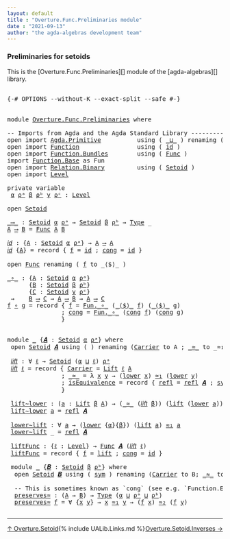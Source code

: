 ```yaml
---
layout: default
title : "Overture.Func.Preliminaries module"
date : "2021-09-13"
author: "the agda-algebras development team"
---
```


### <a id="preliminaries-for-setoids">Preliminaries for setoids</a>

This is the [Overture.Func.Preliminaries][] module of the [agda-algebras][] library.

<pre class="Agda">

<a id="305" class="Symbol">{-#</a> <a id="309" class="Keyword">OPTIONS</a> <a id="317" class="Pragma">--without-K</a> <a id="329" class="Pragma">--exact-split</a> <a id="343" class="Pragma">--safe</a> <a id="350" class="Symbol">#-}</a>


<a id="356" class="Keyword">module</a> <a id="363" href="Overture.Func.Preliminaries.html" class="Module">Overture.Func.Preliminaries</a> <a id="391" class="Keyword">where</a>

<a id="398" class="Comment">-- Imports from Agda and the Agda Standard Library -----------------------</a>
<a id="473" class="Keyword">open</a> <a id="478" class="Keyword">import</a> <a id="485" href="Agda.Primitive.html" class="Module">Agda.Primitive</a>          <a id="509" class="Keyword">using</a> <a id="515" class="Symbol">(</a> <a id="517" href="Agda.Primitive.html#810" class="Primitive Operator">_⊔_</a> <a id="521" class="Symbol">)</a> <a id="523" class="Keyword">renaming</a> <a id="532" class="Symbol">(</a> <a id="534" href="Agda.Primitive.html#326" class="Primitive">Set</a> <a id="538" class="Symbol">to</a> <a id="541" class="Primitive">Type</a> <a id="546" class="Symbol">)</a>
<a id="548" class="Keyword">open</a> <a id="553" class="Keyword">import</a> <a id="560" href="Function.html" class="Module">Function</a>                <a id="584" class="Keyword">using</a> <a id="590" class="Symbol">(</a> <a id="592" href="Function.Base.html#615" class="Function">id</a> <a id="595" class="Symbol">)</a>
<a id="597" class="Keyword">open</a> <a id="602" class="Keyword">import</a> <a id="609" href="Function.Bundles.html" class="Module">Function.Bundles</a>        <a id="633" class="Keyword">using</a> <a id="639" class="Symbol">(</a> <a id="641" href="Function.Bundles.html#1868" class="Record">Func</a> <a id="646" class="Symbol">)</a>
<a id="648" class="Keyword">import</a> <a id="655" href="Function.Base.html" class="Module">Function.Base</a> <a id="669" class="Symbol">as</a> <a id="672" class="Module">Fun</a>
<a id="676" class="Keyword">open</a> <a id="681" class="Keyword">import</a> <a id="688" href="Relation.Binary.html" class="Module">Relation.Binary</a>         <a id="712" class="Keyword">using</a> <a id="718" class="Symbol">(</a> <a id="720" href="Relation.Binary.Bundles.html#1009" class="Record">Setoid</a> <a id="727" class="Symbol">)</a>
<a id="729" class="Keyword">open</a> <a id="734" class="Keyword">import</a> <a id="741" href="Level.html" class="Module">Level</a>

<a id="748" class="Keyword">private</a> <a id="756" class="Keyword">variable</a>
 <a id="766" href="Overture.Func.Preliminaries.html#766" class="Generalizable">α</a> <a id="768" href="Overture.Func.Preliminaries.html#768" class="Generalizable">ρᵃ</a> <a id="771" href="Overture.Func.Preliminaries.html#771" class="Generalizable">β</a> <a id="773" href="Overture.Func.Preliminaries.html#773" class="Generalizable">ρᵇ</a> <a id="776" href="Overture.Func.Preliminaries.html#776" class="Generalizable">γ</a> <a id="778" href="Overture.Func.Preliminaries.html#778" class="Generalizable">ρᶜ</a> <a id="781" class="Symbol">:</a> <a id="783" href="Agda.Primitive.html#597" class="Postulate">Level</a>

<a id="790" class="Keyword">open</a> <a id="795" href="Relation.Binary.Bundles.html#1009" class="Module">Setoid</a>

<a id="_⟶_"></a><a id="803" href="Overture.Func.Preliminaries.html#803" class="Function Operator">_⟶_</a> <a id="807" class="Symbol">:</a> <a id="809" href="Relation.Binary.Bundles.html#1009" class="Record">Setoid</a> <a id="816" href="Overture.Func.Preliminaries.html#766" class="Generalizable">α</a> <a id="818" href="Overture.Func.Preliminaries.html#768" class="Generalizable">ρᵃ</a> <a id="821" class="Symbol">→</a> <a id="823" href="Relation.Binary.Bundles.html#1009" class="Record">Setoid</a> <a id="830" href="Overture.Func.Preliminaries.html#771" class="Generalizable">β</a> <a id="832" href="Overture.Func.Preliminaries.html#773" class="Generalizable">ρᵇ</a> <a id="835" class="Symbol">→</a> <a id="837" href="Overture.Func.Preliminaries.html#541" class="Primitive">Type</a> <a id="842" class="Symbol">_</a>
<a id="844" href="Overture.Func.Preliminaries.html#844" class="Bound">A</a> <a id="846" href="Overture.Func.Preliminaries.html#803" class="Function Operator">⟶</a> <a id="848" href="Overture.Func.Preliminaries.html#848" class="Bound">B</a> <a id="850" class="Symbol">=</a> <a id="852" href="Function.Bundles.html#1868" class="Record">Func</a> <a id="857" href="Overture.Func.Preliminaries.html#844" class="Bound">A</a> <a id="859" href="Overture.Func.Preliminaries.html#848" class="Bound">B</a>

<a id="𝑖𝑑"></a><a id="862" href="Overture.Func.Preliminaries.html#862" class="Function">𝑖𝑑</a> <a id="865" class="Symbol">:</a> <a id="867" class="Symbol">{</a><a id="868" href="Overture.Func.Preliminaries.html#868" class="Bound">A</a> <a id="870" class="Symbol">:</a> <a id="872" href="Relation.Binary.Bundles.html#1009" class="Record">Setoid</a> <a id="879" href="Overture.Func.Preliminaries.html#766" class="Generalizable">α</a> <a id="881" href="Overture.Func.Preliminaries.html#768" class="Generalizable">ρᵃ</a><a id="883" class="Symbol">}</a> <a id="885" class="Symbol">→</a> <a id="887" href="Overture.Func.Preliminaries.html#868" class="Bound">A</a> <a id="889" href="Overture.Func.Preliminaries.html#803" class="Function Operator">⟶</a> <a id="891" href="Overture.Func.Preliminaries.html#868" class="Bound">A</a>
<a id="893" href="Overture.Func.Preliminaries.html#862" class="Function">𝑖𝑑</a> <a id="896" class="Symbol">{</a><a id="897" href="Overture.Func.Preliminaries.html#897" class="Bound">A</a><a id="898" class="Symbol">}</a> <a id="900" class="Symbol">=</a> <a id="902" class="Keyword">record</a> <a id="909" class="Symbol">{</a> <a id="911" href="Function.Bundles.html#1919" class="Field">f</a> <a id="913" class="Symbol">=</a> <a id="915" href="Function.Base.html#615" class="Function">id</a> <a id="918" class="Symbol">;</a> <a id="920" href="Function.Bundles.html#1938" class="Field">cong</a> <a id="925" class="Symbol">=</a> <a id="927" href="Function.Base.html#615" class="Function">id</a> <a id="930" class="Symbol">}</a>

<a id="933" class="Keyword">open</a> <a id="938" href="Function.Bundles.html#1868" class="Module">Func</a> <a id="943" class="Keyword">renaming</a> <a id="952" class="Symbol">(</a> <a id="954" href="Function.Bundles.html#1919" class="Field">f</a> <a id="956" class="Symbol">to</a> <a id="959" class="Field">_⟨$⟩_</a> <a id="965" class="Symbol">)</a>

<a id="_∘_"></a><a id="968" href="Overture.Func.Preliminaries.html#968" class="Function Operator">_∘_</a> <a id="972" class="Symbol">:</a> <a id="974" class="Symbol">{</a><a id="975" href="Overture.Func.Preliminaries.html#975" class="Bound">A</a> <a id="977" class="Symbol">:</a> <a id="979" href="Relation.Binary.Bundles.html#1009" class="Record">Setoid</a> <a id="986" href="Overture.Func.Preliminaries.html#766" class="Generalizable">α</a> <a id="988" href="Overture.Func.Preliminaries.html#768" class="Generalizable">ρᵃ</a><a id="990" class="Symbol">}</a>
      <a id="998" class="Symbol">{</a><a id="999" href="Overture.Func.Preliminaries.html#999" class="Bound">B</a> <a id="1001" class="Symbol">:</a> <a id="1003" href="Relation.Binary.Bundles.html#1009" class="Record">Setoid</a> <a id="1010" href="Overture.Func.Preliminaries.html#771" class="Generalizable">β</a> <a id="1012" href="Overture.Func.Preliminaries.html#773" class="Generalizable">ρᵇ</a><a id="1014" class="Symbol">}</a>
      <a id="1022" class="Symbol">{</a><a id="1023" href="Overture.Func.Preliminaries.html#1023" class="Bound">C</a> <a id="1025" class="Symbol">:</a> <a id="1027" href="Relation.Binary.Bundles.html#1009" class="Record">Setoid</a> <a id="1034" href="Overture.Func.Preliminaries.html#776" class="Generalizable">γ</a> <a id="1036" href="Overture.Func.Preliminaries.html#778" class="Generalizable">ρᶜ</a><a id="1038" class="Symbol">}</a>
 <a id="1041" class="Symbol">→</a>    <a id="1046" href="Overture.Func.Preliminaries.html#999" class="Bound">B</a> <a id="1048" href="Overture.Func.Preliminaries.html#803" class="Function Operator">⟶</a> <a id="1050" href="Overture.Func.Preliminaries.html#1023" class="Bound">C</a> <a id="1052" class="Symbol">→</a> <a id="1054" href="Overture.Func.Preliminaries.html#975" class="Bound">A</a> <a id="1056" href="Overture.Func.Preliminaries.html#803" class="Function Operator">⟶</a> <a id="1058" href="Overture.Func.Preliminaries.html#999" class="Bound">B</a> <a id="1060" class="Symbol">→</a> <a id="1062" href="Overture.Func.Preliminaries.html#975" class="Bound">A</a> <a id="1064" href="Overture.Func.Preliminaries.html#803" class="Function Operator">⟶</a> <a id="1066" href="Overture.Func.Preliminaries.html#1023" class="Bound">C</a>
<a id="1068" href="Overture.Func.Preliminaries.html#1068" class="Bound">f</a> <a id="1070" href="Overture.Func.Preliminaries.html#968" class="Function Operator">∘</a> <a id="1072" href="Overture.Func.Preliminaries.html#1072" class="Bound">g</a> <a id="1074" class="Symbol">=</a> <a id="1076" class="Keyword">record</a> <a id="1083" class="Symbol">{</a> <a id="1085" href="Function.Bundles.html#1919" class="Field">f</a> <a id="1087" class="Symbol">=</a> <a id="1089" href="Function.Base.html#1031" class="Function Operator">Fun._∘_</a> <a id="1097" class="Symbol">(</a><a id="1098" href="Overture.Func.Preliminaries.html#959" class="Field Operator">_⟨$⟩_</a> <a id="1104" href="Overture.Func.Preliminaries.html#1068" class="Bound">f</a><a id="1105" class="Symbol">)</a> <a id="1107" class="Symbol">(</a><a id="1108" href="Overture.Func.Preliminaries.html#959" class="Field Operator">_⟨$⟩_</a> <a id="1114" href="Overture.Func.Preliminaries.html#1072" class="Bound">g</a><a id="1115" class="Symbol">)</a>
               <a id="1132" class="Symbol">;</a> <a id="1134" href="Function.Bundles.html#1938" class="Field">cong</a> <a id="1139" class="Symbol">=</a> <a id="1141" href="Function.Base.html#1031" class="Function Operator">Fun._∘_</a> <a id="1149" class="Symbol">(</a><a id="1150" href="Function.Bundles.html#1938" class="Field">cong</a> <a id="1155" href="Overture.Func.Preliminaries.html#1068" class="Bound">f</a><a id="1156" class="Symbol">)</a> <a id="1158" class="Symbol">(</a><a id="1159" href="Function.Bundles.html#1938" class="Field">cong</a> <a id="1164" href="Overture.Func.Preliminaries.html#1072" class="Bound">g</a><a id="1165" class="Symbol">)</a>
               <a id="1182" class="Symbol">}</a>


<a id="1186" class="Keyword">module</a> <a id="1193" href="Overture.Func.Preliminaries.html#1193" class="Module">_</a> <a id="1195" class="Symbol">{</a><a id="1196" href="Overture.Func.Preliminaries.html#1196" class="Bound">𝑨</a> <a id="1198" class="Symbol">:</a> <a id="1200" href="Relation.Binary.Bundles.html#1009" class="Record">Setoid</a> <a id="1207" href="Overture.Func.Preliminaries.html#766" class="Generalizable">α</a> <a id="1209" href="Overture.Func.Preliminaries.html#768" class="Generalizable">ρᵃ</a><a id="1211" class="Symbol">}</a> <a id="1213" class="Keyword">where</a>
 <a id="1220" class="Keyword">open</a> <a id="1225" href="Relation.Binary.Bundles.html#1009" class="Module">Setoid</a> <a id="1232" href="Overture.Func.Preliminaries.html#1196" class="Bound">𝑨</a> <a id="1234" class="Keyword">using</a> <a id="1240" class="Symbol">(</a> <a id="1242" class="Symbol">)</a> <a id="1244" class="Keyword">renaming</a> <a id="1253" class="Symbol">(</a><a id="1254" href="Relation.Binary.Bundles.html#1072" class="Field">Carrier</a> <a id="1262" class="Symbol">to</a> <a id="1265" class="Field">A</a> <a id="1267" class="Symbol">;</a> <a id="1269" href="Relation.Binary.Bundles.html#1098" class="Field Operator">_≈_</a> <a id="1273" class="Symbol">to</a> <a id="1276" class="Field Operator">_≈₁_</a> <a id="1281" class="Symbol">)</a>

 <a id="1285" href="Overture.Func.Preliminaries.html#1285" class="Function">𝑙𝑖𝑓𝑡</a> <a id="1290" class="Symbol">:</a> <a id="1292" class="Symbol">∀</a> <a id="1294" href="Overture.Func.Preliminaries.html#1294" class="Bound">ℓ</a> <a id="1296" class="Symbol">→</a> <a id="1298" href="Relation.Binary.Bundles.html#1009" class="Record">Setoid</a> <a id="1305" class="Symbol">(</a><a id="1306" href="Overture.Func.Preliminaries.html#1207" class="Bound">α</a> <a id="1308" href="Agda.Primitive.html#810" class="Primitive Operator">⊔</a> <a id="1310" href="Overture.Func.Preliminaries.html#1294" class="Bound">ℓ</a><a id="1311" class="Symbol">)</a> <a id="1313" href="Overture.Func.Preliminaries.html#1209" class="Bound">ρᵃ</a>
 <a id="1317" href="Overture.Func.Preliminaries.html#1285" class="Function">𝑙𝑖𝑓𝑡</a> <a id="1322" href="Overture.Func.Preliminaries.html#1322" class="Bound">ℓ</a> <a id="1324" class="Symbol">=</a> <a id="1326" class="Keyword">record</a> <a id="1333" class="Symbol">{</a> <a id="1335" href="Relation.Binary.Bundles.html#1072" class="Field">Carrier</a> <a id="1343" class="Symbol">=</a> <a id="1345" href="Level.html#400" class="Record">Lift</a> <a id="1350" href="Overture.Func.Preliminaries.html#1322" class="Bound">ℓ</a> <a id="1352" href="Overture.Func.Preliminaries.html#1265" class="Field">A</a>
               <a id="1369" class="Symbol">;</a> <a id="1371" href="Relation.Binary.Bundles.html#1098" class="Field Operator">_≈_</a> <a id="1375" class="Symbol">=</a> <a id="1377" class="Symbol">λ</a> <a id="1379" href="Overture.Func.Preliminaries.html#1379" class="Bound">x</a> <a id="1381" href="Overture.Func.Preliminaries.html#1381" class="Bound">y</a> <a id="1383" class="Symbol">→</a> <a id="1385" class="Symbol">(</a><a id="1386" href="Level.html#470" class="Field">lower</a> <a id="1392" href="Overture.Func.Preliminaries.html#1379" class="Bound">x</a><a id="1393" class="Symbol">)</a> <a id="1395" href="Overture.Func.Preliminaries.html#1276" class="Field Operator">≈₁</a> <a id="1398" class="Symbol">(</a><a id="1399" href="Level.html#470" class="Field">lower</a> <a id="1405" href="Overture.Func.Preliminaries.html#1381" class="Bound">y</a><a id="1406" class="Symbol">)</a>
               <a id="1423" class="Symbol">;</a> <a id="1425" href="Relation.Binary.Bundles.html#1132" class="Field">isEquivalence</a> <a id="1439" class="Symbol">=</a> <a id="1441" class="Keyword">record</a> <a id="1448" class="Symbol">{</a> <a id="1450" href="Relation.Binary.Structures.html#1568" class="Field">refl</a> <a id="1455" class="Symbol">=</a> <a id="1457" href="Relation.Binary.Structures.html#1568" class="Function">refl</a> <a id="1462" href="Overture.Func.Preliminaries.html#1196" class="Bound">𝑨</a> <a id="1464" class="Symbol">;</a> <a id="1466" href="Relation.Binary.Structures.html#1594" class="Field">sym</a> <a id="1470" class="Symbol">=</a> <a id="1472" href="Relation.Binary.Structures.html#1594" class="Function">sym</a> <a id="1476" href="Overture.Func.Preliminaries.html#1196" class="Bound">𝑨</a> <a id="1478" class="Symbol">;</a> <a id="1480" href="Relation.Binary.Structures.html#1620" class="Field">trans</a> <a id="1486" class="Symbol">=</a> <a id="1488" href="Relation.Binary.Structures.html#1620" class="Function">trans</a> <a id="1494" href="Overture.Func.Preliminaries.html#1196" class="Bound">𝑨</a> <a id="1496" class="Symbol">}</a>
               <a id="1513" class="Symbol">}</a>

 <a id="1517" href="Overture.Func.Preliminaries.html#1517" class="Function">lift∼lower</a> <a id="1528" class="Symbol">:</a> <a id="1530" class="Symbol">(</a><a id="1531" href="Overture.Func.Preliminaries.html#1531" class="Bound">a</a> <a id="1533" class="Symbol">:</a> <a id="1535" href="Level.html#400" class="Record">Lift</a> <a id="1540" href="Overture.Func.Preliminaries.html#771" class="Generalizable">β</a> <a id="1542" href="Overture.Func.Preliminaries.html#1265" class="Field">A</a><a id="1543" class="Symbol">)</a> <a id="1545" class="Symbol">→</a> <a id="1547" class="Symbol">(</a><a id="1548" href="Relation.Binary.Bundles.html#1098" class="Field Operator">_≈_</a> <a id="1552" class="Symbol">(</a><a id="1553" href="Overture.Func.Preliminaries.html#1285" class="Function">𝑙𝑖𝑓𝑡</a> <a id="1558" href="Overture.Func.Preliminaries.html#771" class="Generalizable">β</a><a id="1559" class="Symbol">))</a> <a id="1562" class="Symbol">(</a><a id="1563" href="Level.html#457" class="InductiveConstructor">lift</a> <a id="1568" class="Symbol">(</a><a id="1569" href="Level.html#470" class="Field">lower</a> <a id="1575" href="Overture.Func.Preliminaries.html#1531" class="Bound">a</a><a id="1576" class="Symbol">))</a> <a id="1579" href="Overture.Func.Preliminaries.html#1531" class="Bound">a</a>
 <a id="1582" href="Overture.Func.Preliminaries.html#1517" class="Function">lift∼lower</a> <a id="1593" href="Overture.Func.Preliminaries.html#1593" class="Bound">a</a> <a id="1595" class="Symbol">=</a> <a id="1597" href="Relation.Binary.Structures.html#1568" class="Function">refl</a> <a id="1602" href="Overture.Func.Preliminaries.html#1196" class="Bound">𝑨</a>

 <a id="1606" href="Overture.Func.Preliminaries.html#1606" class="Function">lower∼lift</a> <a id="1617" class="Symbol">:</a> <a id="1619" class="Symbol">∀</a> <a id="1621" href="Overture.Func.Preliminaries.html#1621" class="Bound">a</a> <a id="1623" class="Symbol">→</a> <a id="1625" class="Symbol">(</a><a id="1626" href="Level.html#470" class="Field">lower</a> <a id="1632" class="Symbol">{</a><a id="1633" href="Overture.Func.Preliminaries.html#1207" class="Bound">α</a><a id="1634" class="Symbol">}{</a><a id="1636" href="Overture.Func.Preliminaries.html#771" class="Generalizable">β</a><a id="1637" class="Symbol">})</a> <a id="1640" class="Symbol">(</a><a id="1641" href="Level.html#457" class="InductiveConstructor">lift</a> <a id="1646" href="Overture.Func.Preliminaries.html#1621" class="Bound">a</a><a id="1647" class="Symbol">)</a> <a id="1649" href="Overture.Func.Preliminaries.html#1276" class="Field Operator">≈₁</a> <a id="1652" href="Overture.Func.Preliminaries.html#1621" class="Bound">a</a>
 <a id="1655" href="Overture.Func.Preliminaries.html#1606" class="Function">lower∼lift</a> <a id="1666" class="Symbol">_</a> <a id="1668" class="Symbol">=</a> <a id="1670" href="Relation.Binary.Structures.html#1568" class="Function">refl</a> <a id="1675" href="Overture.Func.Preliminaries.html#1196" class="Bound">𝑨</a>

 <a id="1679" href="Overture.Func.Preliminaries.html#1679" class="Function">liftFunc</a> <a id="1688" class="Symbol">:</a> <a id="1690" class="Symbol">{</a><a id="1691" href="Overture.Func.Preliminaries.html#1691" class="Bound">ℓ</a> <a id="1693" class="Symbol">:</a> <a id="1695" href="Agda.Primitive.html#597" class="Postulate">Level</a><a id="1700" class="Symbol">}</a> <a id="1702" class="Symbol">→</a> <a id="1704" href="Function.Bundles.html#1868" class="Record">Func</a> <a id="1709" href="Overture.Func.Preliminaries.html#1196" class="Bound">𝑨</a> <a id="1711" class="Symbol">(</a><a id="1712" href="Overture.Func.Preliminaries.html#1285" class="Function">𝑙𝑖𝑓𝑡</a> <a id="1717" href="Overture.Func.Preliminaries.html#1691" class="Bound">ℓ</a><a id="1718" class="Symbol">)</a>
 <a id="1721" href="Overture.Func.Preliminaries.html#1679" class="Function">liftFunc</a> <a id="1730" class="Symbol">=</a> <a id="1732" class="Keyword">record</a> <a id="1739" class="Symbol">{</a> <a id="1741" href="Function.Bundles.html#1919" class="Field">f</a> <a id="1743" class="Symbol">=</a> <a id="1745" href="Level.html#457" class="InductiveConstructor">lift</a> <a id="1750" class="Symbol">;</a> <a id="1752" href="Function.Bundles.html#1938" class="Field">cong</a> <a id="1757" class="Symbol">=</a> <a id="1759" href="Function.Base.html#615" class="Function">id</a> <a id="1762" class="Symbol">}</a>

 <a id="1766" class="Keyword">module</a> <a id="1773" href="Overture.Func.Preliminaries.html#1773" class="Module">_</a> <a id="1775" class="Symbol">{</a><a id="1776" href="Overture.Func.Preliminaries.html#1776" class="Bound">𝑩</a> <a id="1778" class="Symbol">:</a> <a id="1780" href="Relation.Binary.Bundles.html#1009" class="Record">Setoid</a> <a id="1787" href="Overture.Func.Preliminaries.html#771" class="Generalizable">β</a> <a id="1789" href="Overture.Func.Preliminaries.html#773" class="Generalizable">ρᵇ</a><a id="1791" class="Symbol">}</a> <a id="1793" class="Keyword">where</a>
  <a id="1801" class="Keyword">open</a> <a id="1806" href="Relation.Binary.Bundles.html#1009" class="Module">Setoid</a> <a id="1813" href="Overture.Func.Preliminaries.html#1776" class="Bound">𝑩</a> <a id="1815" class="Keyword">using</a> <a id="1821" class="Symbol">(</a> <a id="1823" href="Relation.Binary.Structures.html#1594" class="Function">sym</a> <a id="1827" class="Symbol">)</a> <a id="1829" class="Keyword">renaming</a> <a id="1838" class="Symbol">(</a><a id="1839" href="Relation.Binary.Bundles.html#1072" class="Field">Carrier</a> <a id="1847" class="Symbol">to</a> <a id="1850" class="Field">B</a><a id="1851" class="Symbol">;</a> <a id="1853" href="Relation.Binary.Bundles.html#1098" class="Field Operator">_≈_</a> <a id="1857" class="Symbol">to</a> <a id="1860" class="Field Operator">_≈₂_</a><a id="1864" class="Symbol">)</a>

  <a id="1869" class="Comment">-- This is sometimes known as `cong` (see e.g. `Function.Equality` in the agda-stdlib)</a>
  <a id="1958" href="Overture.Func.Preliminaries.html#1958" class="Function">preserves≈</a> <a id="1969" class="Symbol">:</a> <a id="1971" class="Symbol">(</a><a id="1972" href="Overture.Func.Preliminaries.html#1265" class="Field">A</a> <a id="1974" class="Symbol">→</a> <a id="1976" href="Overture.Func.Preliminaries.html#1850" class="Field">B</a><a id="1977" class="Symbol">)</a> <a id="1979" class="Symbol">→</a> <a id="1981" href="Overture.Func.Preliminaries.html#541" class="Primitive">Type</a> <a id="1986" class="Symbol">(</a><a id="1987" href="Overture.Func.Preliminaries.html#1207" class="Bound">α</a> <a id="1989" href="Agda.Primitive.html#810" class="Primitive Operator">⊔</a> <a id="1991" href="Overture.Func.Preliminaries.html#1209" class="Bound">ρᵃ</a> <a id="1994" href="Agda.Primitive.html#810" class="Primitive Operator">⊔</a> <a id="1996" href="Overture.Func.Preliminaries.html#1789" class="Bound">ρᵇ</a><a id="1998" class="Symbol">)</a>
  <a id="2002" href="Overture.Func.Preliminaries.html#1958" class="Function">preserves≈</a> <a id="2013" href="Overture.Func.Preliminaries.html#2013" class="Bound">f</a> <a id="2015" class="Symbol">=</a> <a id="2017" class="Symbol">∀</a> <a id="2019" class="Symbol">{</a><a id="2020" href="Overture.Func.Preliminaries.html#2020" class="Bound">x</a> <a id="2022" href="Overture.Func.Preliminaries.html#2022" class="Bound">y</a><a id="2023" class="Symbol">}</a> <a id="2025" class="Symbol">→</a> <a id="2027" href="Overture.Func.Preliminaries.html#2020" class="Bound">x</a> <a id="2029" href="Overture.Func.Preliminaries.html#1276" class="Field Operator">≈₁</a> <a id="2032" href="Overture.Func.Preliminaries.html#2022" class="Bound">y</a> <a id="2034" class="Symbol">→</a> <a id="2036" class="Symbol">(</a><a id="2037" href="Overture.Func.Preliminaries.html#2013" class="Bound">f</a> <a id="2039" href="Overture.Func.Preliminaries.html#2020" class="Bound">x</a><a id="2040" class="Symbol">)</a> <a id="2042" href="Overture.Func.Preliminaries.html#1860" class="Field Operator">≈₂</a> <a id="2045" class="Symbol">(</a><a id="2046" href="Overture.Func.Preliminaries.html#2013" class="Bound">f</a> <a id="2048" href="Overture.Func.Preliminaries.html#2022" class="Bound">y</a><a id="2049" class="Symbol">)</a>

</pre>

--------------------------------------

<span style="float:left;">[↑ Overture.Setoid](Overture.Setoid.html)</span>
<span style="float:right;">[Overture.Setoid.Inverses →](Overture.Setoid.Inverses.html)</span>

{% include UALib.Links.md %}



